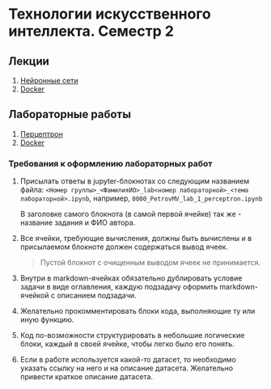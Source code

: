 # Технологии искусственного интеллекта. Семестр 2

## Лекции
1. [Нейронные сети](lectures/ait2_lec1.ipynb)
2. [Docker](lectures/ait2_lec2.ipynb)

## Лабораторные работы
1. [Перцептрон](labs/ait2_lab1.md)
2. [Docker](labs/ait2_lab2.md)

### Требования к оформлению лабораторных работ

1. Присылать ответы в jupyter-блокнотах со следующим названием файла: `<Номер группы>_<ФамилияИО>_lab<номер лабораторной>_<тема лабораторной>.ipynb`, например, `0000_PetrovMV_lab_1_perceptron.ipynb`
   
   В заголовке самого блокнота (в самой первой ячейке) так же - название задания и ФИО автора.

2. Все ячейки, требующие вычисления, должны быть вычислены и в присылаемом блокноте должен содержаться вывод ячеек.
   > Пустой блокнот с очищенным выводом ячеек не принимается.

3. Внутри в markdown-ячейках обязательно дублировать условие задачи в виде оглавления, каждую подзадачу оформить markdown-ячейкой с описанием подзадачи.

4. Желательно прокомментировать блоки кода, выполняющие ту или иную функцию.

5. Код по-возможности структурировать в небольшие логические блоки, каждый в своей ячейке, чтобы легко было его понять.

6. Если в работе используется какой-то датасет, то необходимо указать ссылку на него и на описание датасета. 
Желательно привести краткое описание датасета.
